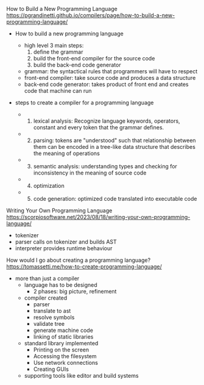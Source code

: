 How to Build a New Programming Language
https://pgrandinetti.github.io/compilers/page/how-to-build-a-new-programming-language/

- How to build a new programming language
    - high level 3 main steps:
        1. define the grammar
        2. build the front-end compiler for the source code
        3. build the back-end code generator
    - grammar: the syntactical rules that programmers will have to respect
    - front-end compiler: take source code and produces a data structure
    - back-end code generator: takes product of front end and creates code that machine can run

- steps to create a compiler for a programming language
    - 1. lexical analysis:  Recognize language keywords, operators, constant and every token that the grammar defines.
    - 2. parsing: tokens are "understood" such that relationship between them can be encoded in a tree-like data structure that describes the meaning of operations
    - 3. semantic analysis: understanding types and checking for inconsistency in the meaning of source code
    - 4. optimization
    - 5. code generation: optimized code translated into executable code

Writing Your Own Programming Language https://scorpiosoftware.net/2023/08/18/writing-your-own-programming-language/

- tokenizer
- parser calls on tokenizer and builds AST
- interpreter provides runtime behaviour

How would I go about creating a programming language?
https://tomassetti.me/how-to-create-programming-language/

- more than just a compiler
    - language has to be designed
        - 2 phases: big picture, refinement
    - compiler created
        - parser
        - translate to ast
        - resolve symbols
        - validate tree
        - generate machine code
        - linking of static libraries
    - standard library implemented
        - Printing on the screen
        - Accessing the filesystem
        - Use network connections
        - Creating GUIs
    - supporting tools like editor and build systems


